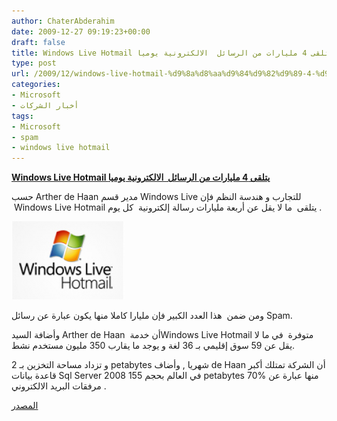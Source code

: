 ```yaml
---
author: ChaterAbderahim
date: 2009-12-27 09:19:23+00:00
draft: false
title: Windows Live Hotmail يتلقى 4 مليارات من الرسائل  الالكترونية يوميا
type: post
url: /2009/12/windows-live-hotmail-%d9%8a%d8%aa%d9%84%d9%82%d9%89-4-%d9%85%d9%84%d9%8a%d8%a7%d8%b1%d8%a7%d8%aa-%d9%85%d9%86-%d8%a7%d9%84%d8%b1%d8%b3%d8%a7%d8%a6%d9%84-%d8%a7%d9%84%d8%a7%d9%84%d9%83%d8%aa%d8%b1/
categories:
- Microsoft
- أخبار الشركات
tags:
- Microsoft
- spam
- windows live hotmail
---
```


[**Windows Live Hotmail يتلقى 4 مليارات من الرسائل  الالكترونية يوميا**](https://www.it-scoop.com/2009/12/windows-live-hotmail-%d9%8a%d8%aa%d9%84%d9%82%d9%89-4-%d9%85%d9%84%d9%8a%d8%a7%d8%b1%d8%a7%d8%aa-%d9%85%d9%86-%d8%a7%d9%84%d8%b1%d8%b3%d8%a7%d8%a6%d9%84-%d8%a7%d9%84%d8%a7%d9%84%d9%83%d8%aa%d8%b1/)


حسب Arther de Haan مدير قسم Windows Live للتجارب و هندسة النظم فإن  Windows Live Hotmail يتلقى  ما لا يقل عن أربعة مليارات رسالة إلكترونية  كل يوم .

[![](Windows_live_hotmail_logo.png)
](https://www.it-scoop.com/2009/12/windows-live-hotmail-%d9%8a%d8%aa%d9%84%d9%82%d9%89-4-%d9%85%d9%84%d9%8a%d8%a7%d8%b1%d8%a7%d8%aa-%d9%85%d9%86-%d8%a7%d9%84%d8%b1%d8%b3%d8%a7%d8%a6%d9%84-%d8%a7%d9%84%d8%a7%d9%84%d9%83%d8%aa%d8%b1/)

ومن ضمن  هذا العدد الكبير فإن مليارا كاملا منها يكون عبارة عن رسائل Spam.

وأضافة السيد Arther de Haan  أن خدمةWindows Live Hotmail متوفرة  في ما لا يقل عن 59 سوق إقليمي بـ 36 لغة و يوجد ما يقارب 350 مليون مستخدم نشط.

و تزداد مساحة التخزين بـ 2 petabytes شهريا , وأضاف de Haan أن الشركة تمتلك أكبر قاعدة بيانات Sql Server 2008 في العالم بحجم 155 petabytes 70% منها عبارة عن مرفقات البريد الالكتروني .

[المصدر](http://news.softpedia.com/news/Windows-Live-Hotmail-Deals-with-4-Billion-Emails-per-Day-130560.shtml)
